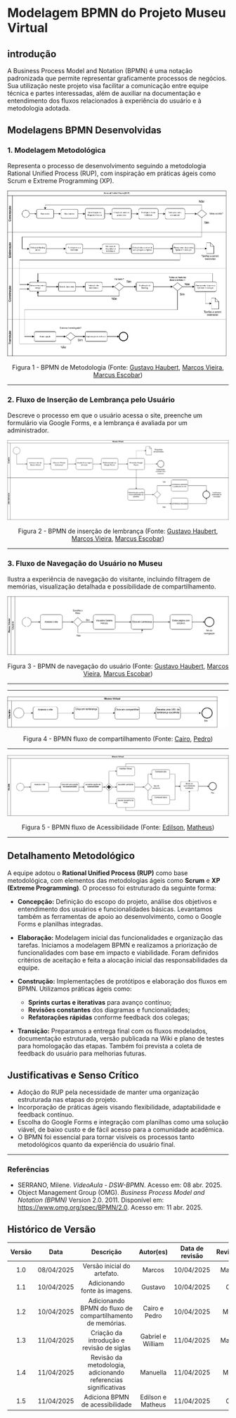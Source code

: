 # Modelagem BPMN do Projeto Museu Virtual

## introdução

A Business Process Model and Notation (BPMN) é uma notação padronizada que permite representar graficamente processos de negócios. Sua utilização neste projeto visa facilitar a comunicação entre equipe técnica e partes interessadas, além de auxiliar na documentação e entendimento dos fluxos relacionados à experiência do usuário e à metodologia adotada.

## Modelagens BPMN Desenvolvidas

### 1. Modelagem Metodológica

Representa o processo de desenvolvimento seguindo a metodologia Rational Unified Process (RUP), com inspiração em práticas ágeis como Scrum e Extreme Programming (XP).

<center>

![Metodologia - BPMN](BPMN_Metodologia.drawio.png)

Figura 1 - BPMN de Metodologia (Fonte: [Gustavo Haubert](https://github.com/GustavoHaubert), [Marcos Vieira](https://github.com/devMarcosVM), [Marcus Escobar](https://github.com/MarcusEscobar))

</center>

---

### 2. Fluxo de Inserção de Lembrança pelo Usuário

Descreve o processo em que o usuário acessa o site, preenche um formulário via Google Forms, e a lembrança é avaliada por um administrador.

<center>

![Inserção de Lembrança - BPMN](FluxoPostagem.drawio.png)

Figura 2 - BPMN de inserção de lembrança (Fonte: [Gustavo Haubert](https://github.com/GustavoHaubert), [Marcos Vieira](https://github.com/devMarcosVM), [Marcus Escobar](https://github.com/MarcusEscobar))

</center>

---

### 3. Fluxo de Navegação do Usuário no Museu

Ilustra a experiência de navegação do visitante, incluindo filtragem de memórias, visualização detalhada e possibilidade de compartilhamento.

<center>

![Navegação no Museu - BPMN](BPMNUSER.drawio.png)

Figura 3 - BPMN de navegação do usuário (Fonte: [Gustavo Haubert](https://github.com/GustavoHaubert), [Marcos Vieira](https://github.com/devMarcosVM), [Marcus Escobar](https://github.com/MarcusEscobar))

</center>

---

---

<center>

![Figura 4 - BPMN fluxo de compartilhamento](../imagens/BPMNshare.drawio.png)

Figura 4 - BPMN fluxo de compartilhamento (Fonte: [Cairo](https://github.com/CA1RO), [Pedro](https://github.com/Goizzz))

</center>

---

<center>

![Figura 5 - BPMN fluxo de Acessibilidade](../imagens/Diagramaacessibilidade.jpg)

Figura 5 - BPMN fluxo de Acessibilidade (Fonte: [Edilson](https://github.com/Edilson-r-jr), [Matheus](https://github.com/Mateushqms))

</center>

---

## Detalhamento Metodológico

A equipe adotou o **Rational Unified Process (RUP)** como base metodológica, com elementos das metodologias ágeis como **Scrum** e **XP (Extreme Programming)**. O processo foi estruturado da seguinte forma:

- **Concepção:** Definição do escopo do projeto, análise dos objetivos e entendimento dos usuários e funcionalidades básicas. Levantamos também as ferramentas de apoio ao desenvolvimento, como o Google Forms e planilhas integradas.

- **Elaboração:** Modelagem inicial das funcionalidades e organização das tarefas. Iniciamos a modelagem BPMN e realizamos a priorização de funcionalidades com base em impacto e viabilidade. Foram definidos critérios de aceitação e feita a alocação inicial das responsabilidades da equipe.

- **Construção:** Implementações de protótipos e elaboração dos fluxos em BPMN. Utilizamos práticas ágeis como:

  - **Sprints curtas e iterativas** para avanço contínuo;
  - **Revisões constantes** dos diagramas e funcionalidades;
  - **Refatorações rápidas** conforme feedback dos colegas;

- **Transição:** Preparamos a entrega final com os fluxos modelados, documentação estruturada, versão publicada na Wiki e plano de testes para homologação das etapas. Também foi prevista a coleta de feedback do usuário para melhorias futuras.

## Justificativas e Senso Crítico

- Adoção do RUP pela necessidade de manter uma organização estruturada nas etapas do projeto.
- Incorporação de práticas ágeis visando flexibilidade, adaptabilidade e feedback contínuo.
- Escolha do Google Forms e integração com planilhas como uma solução viável, de baixo custo e de fácil acesso para a comunidade acadêmica.
- O BPMN foi essencial para tornar visíveis os processos tanto metodológicos quanto da experiência do usuário final.

---

### Referências

- SERRANO, Milene. _VideoAula - DSW-BPMN_. Acesso em: 08 abr. 2025.
- Object Management Group (OMG). _Business Process Model and Notation (BPMN)_ Version 2.0. 2011. Disponível em: https://www.omg.org/spec/BPMN/2.0. Acesso em: 11 abr. 2025.

## Histórico de Versão

| Versão |    Data    |                           Descrição                            |     Autor(es)     | Data de revisão | Revisor(es) |
| :----: | :--------: | :------------------------------------------------------------: | :---------------: | :-------------: | :---------: |
|  1.0   | 08/04/2025 |                  Versão inicial do artefato.                   |      Marcos       |   10/04/2025    |  Manuella   |
|  1.1   | 10/04/2025 |                 Adicionando fonte às imagens.                  |      Gustavo      |   10/04/2025    |    Cairo    |
|  1.2   | 10/04/2025 |   Adicionando BPMN do fluxo de compartilhamento de memórias.   |   Cairo e Pedro   |   10/04/2025    |   Marcos    |
|  1.3   | 11/04/2025 |           Criação da introdução e revisão de siglas            | Gabriel e William |   11/04/2025    |  Manuella   |
|  1.4   | 11/04/2025 | Revisão da metodologia, adicionando referencias significativas |     Manuella      |   11/04/2025    |   Marcus    |
|  1.5   | 11/04/2025 |                Adiciona BPMN de acessibilidade                 | Edilson e Matheus |   11/04/2025    |    Cairo    |
